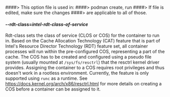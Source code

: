####> This option file is used in:
####>   podman create, run
####> If file is edited, make sure the changes
####> are applicable to all of those.
#### **--rdt-class**=*intel-rdt-class-of-service*

Rdt-class sets the class of service (CLOS or COS) for the container to run in. Based on the Cache Allocation Technology (CAT) feature that is part of Intel's Resource Director Technology (RDT) feature set, all container processes will run within the pre-configured COS, representing a part of the cache. The COS has to be created and configured using a pseudo file system (usually mounted at `/sys/fs/resctrl`) that the resctrl kernel driver provides. Assigning the container to a COS requires root privileges and thus doesn't work in a rootless environment. Currently, the feature is only supported using `runc` as a runtime. See <https://docs.kernel.org/arch/x86/resctrl.html> for more details on creating a COS before a container can be assigned to it.
